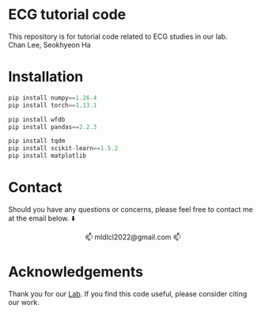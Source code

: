 # ECG tutorial code
This repository is for tutorial code related to ECG studies in our lab.  
Chan Lee, Seokhyeon Ha  

# Installation
```python
pip install numpy==1.26.4
pip install torch==1.13.1

pip install wfdb
pip install pandas==2.2.3

pip install tqdm
pip install scikit-learn==1.5.2
pip install matplotlib
```

# Contact
Should you have any questions or concerns, please feel free to contact me at the email below. ⬇️</br>
<div align="center"> 📫 mldlcl2022@gmail.com 📫 </div>

# Acknowledgements
Thank you for our [Lab](https://www.k-medai.com/home).
If you find this code useful, please consider citing our work.
